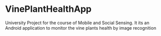 # VinePlantHealthApp
University Project for the course of Mobile and Social Sensing. It its an Android application to monitor the vine plants health by image recognition
